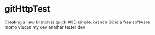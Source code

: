 # gitHttpTest
Creating a new branch is quick AND simple.
branch
Git is a free software
momo
vlucan
my dev
another tester dev